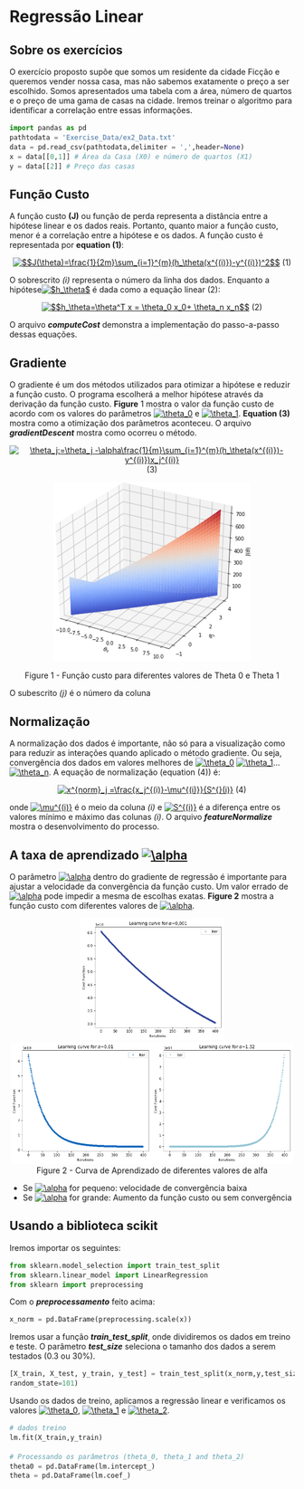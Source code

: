 # Regressão Linear

## Sobre os exercícios
O exercício proposto supõe que somos um residente da cidade Ficção e queremos vender nossa casa, mas não sabemos exatamente o preço a ser escolhido. Somos apresentados uma tabela com a área, número de quartos e o preço de uma gama de casas na cidade. Iremos treinar o algoritmo para identificar a correlação entre essas informações.

```python
import pandas as pd
pathtodata = 'Exercise_Data/ex2_Data.txt'
data = pd.read_csv(pathtodata,delimiter = ',',header=None)
x = data[[0,1]] # Área da Casa (X0) e número de quartos (X1)
y = data[[2]] # Preço das casas
```
## Função Custo
A função custo **(J)** ou função de perda representa a distância entre a hipótese linear e os dados reais. Portanto, quanto maior a função custo, menor é a correlação entre a hipótese e os dados. A função custo é representada por **equation (1)**:

<html>
<p>
<body>
    <div align="center">
<a href="https://www.codecogs.com/eqnedit.php?latex=$$J(\theta)=\frac{1}{2m}\sum_{i=1}^{m}(h_\theta(x^{(i)})-y^{(i)})^2$$" target="_blank"><img src="https://latex.codecogs.com/gif.latex?$$J(\theta)=\frac{1}{2m}\sum_{i=1}^{m}(h_\theta(x^{(i)})-y^{(i)})^2$$" title="$$J(\theta)=\frac{1}{2m}\sum_{i=1}^{m}(h_\theta(x^{(i)})-y^{(i)})^2$$"/></a> (1) 
    </div>
</body>
</html>

O sobrescrito _(i)_ representa o número da linha dos dados. Enquanto a hipótese<a href="https://www.codecogs.com/eqnedit.php?latex=\inline&space;$h_\theta$" target="_blank"><img src="https://latex.codecogs.com/gif.latex?\inline&space;$h_\theta$" title="$h_\theta$" /></a> é dada como a equação linear (2):

<html>
<p>
<body>
    <div align="center">
<a href="https://www.codecogs.com/eqnedit.php?latex=\inline&space;$$h_\theta=\theta^T&space;x&space;=&space;\theta_0&space;x_0&plus;&space;\theta_n&space;x_n$$" target="_blank"><img src="https://latex.codecogs.com/gif.latex?\inline&space;$$h_\theta=\theta^T&space;x&space;=&space;\theta_0&space;x_0&plus;&space;\theta_n&space;x_n$$" title="$$h_\theta=\theta^T x = \theta_0 x_0+ \theta_n x_n$$" /></a> (2)
    </div>
</body>
</html>

O arquivo _**computeCost**_ demonstra a implementação do passo-a-passo dessas equações.

## Gradiente
O gradiente é um dos métodos utilizados para otimizar a hipótese e reduzir a função custo. O programa escolherá a melhor hipótese através da derivação da função custo. **Figure** 1 mostra o valor da função custo de acordo com os valores do parâmetros <a href="https://www.codecogs.com/eqnedit.php?latex=\inline&space;\theta_0" target="_blank"><img src="https://latex.codecogs.com/gif.latex?\inline&space;\theta_0" title="\theta_0" /></a> e <a href="https://www.codecogs.com/eqnedit.php?latex=\inline&space;\theta_1" target="_blank"><img src="https://latex.codecogs.com/gif.latex?\inline&space;\theta_1" title="\theta_1" /></a>. **Equation (3)** mostra como a otimização dos parâmetros aconteceu. O arquivo _**gradientDescent**_ mostra como ocorreu o método.

<html>
<p>
<body>
    <div align="center">
<a href="https://www.codecogs.com/eqnedit.php?latex=\inline&space;\theta_j:=\theta_j&space;&minus;\alpha\frac{1}{m}\sum_{i=1}^{m}(h_\theta(x^{(i)})-y^{(i)})x_j^{(i)}" target="_blank"><img src="https://latex.codecogs.com/gif.latex?\inline&space;\theta_j:=\theta_j&space;&minus;\alpha\frac{1}{m}\sum_{i=1}^{m}(h_\theta(x^{(i)})-y^{(i)})x_j^{(i)}" title="\theta_j:=\theta_j -\alpha\frac{1}{m}\sum_{i=1}^{m}(h_\theta(x^{(i)})-y^{(i)})x_j^{(i)}" /></a> (3)
    </div>
</body>
</html>

<html>
<p>
<body>
    <div align="center">
        <img src="Image/Cost_Function.png" 
        width = "350" /><p>
    </div>
</body>
<body>
    <div align="center">
   Figure 1 - Função custo para diferentes valores de Theta 0 e Theta 1<p>
    </div>
</body>
</html>

O subescrito _(j)_ é o número da coluna

## Normalização
A normalização dos dados é importante, não só para a visualização como para reduzir as interações quando aplicado o método gradiente. Ou seja, convergência dos dados em valores melhores de <a href="https://www.codecogs.com/eqnedit.php?latex=\inline&space;\theta_0" target="_blank"><img src="https://latex.codecogs.com/gif.latex?\inline&space;\theta_0" title="\theta_0" /></a> <a href="https://www.codecogs.com/eqnedit.php?latex=\inline&space;\theta_1" target="_blank"><img src="https://latex.codecogs.com/gif.latex?\inline&space;\theta_1" title="\theta_1" /></a>...<a href="https://www.codecogs.com/eqnedit.php?latex=\inline&space;\theta_n" target="_blank"><img src="https://latex.codecogs.com/gif.latex?\inline&space;\theta_n" title="\theta_n" /></a>. A equação de normalização (equation (4)) é:

<html>
<p>
<body>
    <div align="center">
<a href="https://www.codecogs.com/eqnedit.php?latex=\inline&space;x^{norm}_j&space;=\frac{x_j^{(i)}-\mu^{(i)}}{S^{}(i)}" target="_blank"><img src="https://latex.codecogs.com/gif.latex?\inline&space;x^{norm}_j&space;=\frac{x_j^{(i)}-\mu^{(i)}}{S^{}(i)}" title="x^{norm}_j =\frac{x_j^{(i)}-\mu^{(i)}}{S^{}(i)}" /></a> (4)
    </div>
</body>
</html>

onde <a href="https://www.codecogs.com/eqnedit.php?latex=\inline&space;\mu^{(i)}" target="_blank"><img src="https://latex.codecogs.com/gif.latex?\inline&space;\mu^{(i)}" title="\mu^{(i)}" /></a> é o meio da coluna _(i)_ e <a href="https://www.codecogs.com/eqnedit.php?latex=\inline&space;S^{(i)}" target="_blank"><img src="https://latex.codecogs.com/gif.latex?\inline&space;S^{(i)}" title="S^{(i)}" /></a> é a diferença entre os valores mínimo e máximo das colunas _(i)_. O arquivo _**featureNormalize**_ mostra o desenvolvimento do processo.

## A taxa de aprendizado <a href="https://www.codecogs.com/eqnedit.php?latex=\inline&space;\alpha" target="_blank"><img src="https://latex.codecogs.com/gif.latex?\inline&space;\alpha" title="\alpha" /></a>
O parâmetro <a href="https://www.codecogs.com/eqnedit.php?latex=\inline&space;\alpha" target="_blank"><img src="https://latex.codecogs.com/gif.latex?\inline&space;\alpha" title="\alpha" /></a> dentro do gradiente de regressão é importante para ajustar a velocidade da convergência da função custo. Um valor errado de <a href="https://www.codecogs.com/eqnedit.php?latex=\inline&space;\alpha" target="_blank"><img src="https://latex.codecogs.com/gif.latex?\inline&space;\alpha" title="\alpha" /></a> pode impedir a mesma de escolhas exatas. **Figure 2** mostra a função custo com diferentes valores de <a href="https://www.codecogs.com/eqnedit.php?latex=\inline&space;\alpha" target="_blank"><img src="https://latex.codecogs.com/gif.latex?\inline&space;\alpha" title="\alpha" /></a>.

<html>
<p>
<body>
    <div align="center">
        <img src="Image/Learn_Curve_0.001.png" width = 255/><img src="Image/Learn_Curve_0.01.png" width = 250/><img src="Image/Learn_Curve_1.32.png" width = 250/>
    </div>
</body>
<body>
    <div align="center">
   Figure 2 - Curva de Aprendizado de diferentes valores de alfa<p>
    </div>
</body>
</html>

- Se <a href="https://www.codecogs.com/eqnedit.php?latex=\inline&space;\alpha" target="_blank"><img src="https://latex.codecogs.com/gif.latex?\inline&space;\alpha" title="\alpha" /></a> for pequeno: velocidade de convergência baixa
- Se <a href="https://www.codecogs.com/eqnedit.php?latex=\inline&space;\alpha" target="_blank"><img src="https://latex.codecogs.com/gif.latex?\inline&space;\alpha" title="\alpha" /></a> for grande: Aumento da função custo ou sem convergência

## Usando a biblioteca scikit
Iremos importar os seguintes:

```python
from sklearn.model_selection import train_test_split
from sklearn.linear_model import LinearRegression
from sklearn import preprocessing
```

Com o _**preprocessamento**_ feito acima:

```python
x_norm = pd.DataFrame(preprocessing.scale(x))
```
Iremos usar a função _**train_test_split**_, onde dividiremos os dados em treino e teste. O parâmetro _**test_size**_ seleciona o tamanho dos dados a serem testados (0.3 ou 30%).

```python
[X_train, X_test, y_train, y_test] = train_test_split(x_norm,y,test_size=0.3,
random_state=101)
```
Usando os dados de treino, aplicamos a regressão linear e verificamos os valores <a href="https://www.codecogs.com/eqnedit.php?latex=\inline&space;\theta_0" target="_blank"><img src="https://latex.codecogs.com/gif.latex?\inline&space;\theta_0" title="\theta_0" /></a>, <a href="https://www.codecogs.com/eqnedit.php?latex=\inline&space;\theta_1" target="_blank"><img src="https://latex.codecogs.com/gif.latex?\inline&space;\theta_1" title="\theta_1" /></a> e <a href="https://www.codecogs.com/eqnedit.php?latex=\inline&space;\theta_2" target="_blank"><img src="https://latex.codecogs.com/gif.latex?\inline&space;\theta_2" title="\theta_2" /></a>.

```python
# dados treino
lm.fit(X_train,y_train)

# Processando os parâmetros (theta_0, theta_1 and theta_2)
theta0 = pd.DataFrame(lm.intercept_)
theta = pd.DataFrame(lm.coef_)
```
